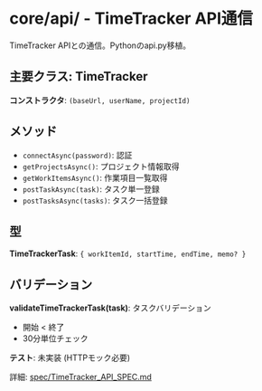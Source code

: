 ﻿# core/api/ - TimeTracker API通信

TimeTracker APIとの通信。Pythonのapi.py移植。

## 主要クラス: TimeTracker

**コンストラクタ**: `(baseUrl, userName, projectId)`

## メソッド

- `connectAsync(password)`: 認証
- `getProjectsAsync()`: プロジェクト情報取得
- `getWorkItemsAsync()`: 作業項目一覧取得
- `postTaskAsync(task)`: タスク単一登録
- `postTasksAsync(tasks)`: タスク一括登録

## 型

**TimeTrackerTask**: `{ workItemId, startTime, endTime, memo? }`

## バリデーション

**validateTimeTrackerTask(task)**: タスクバリデーション
- 開始 < 終了
- 30分単位チェック

**テスト**: 未実装 (HTTPモック必要)

詳細: [spec/TimeTracker_API_SPEC.md](../../../spec/TimeTracker_API_SPEC.md)
